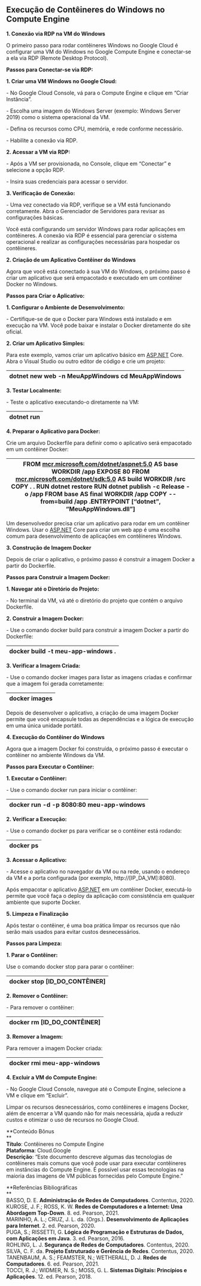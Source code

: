 ## Execução de Contêineres do Windows no Compute Engine

**1\. Conexão via RDP na VM do Windows**

O primeiro passo para rodar contêineres Windows no Google Cloud é configurar uma VM do Windows no Google Compute Engine e conectar-se a ela via RDP (Remote Desktop Protocol).

**Passos para Conectar-se via RDP:**

**1\. Criar uma VM Windows no Google Cloud:**

\- No Google Cloud Console, vá para o Compute Engine e clique em “Criar Instância”.

\- Escolha uma imagem do Windows Server (exemplo: Windows Server 2019) como o sistema operacional da VM.

\- Defina os recursos como CPU, memória, e rede conforme necessário.

\- Habilite a conexão via RDP.

**2\. Acessar a VM via RDP:**

\- Após a VM ser provisionada, no Console, clique em “Conectar” e selecione a opção RDP.

\- Insira suas credenciais para acessar o servidor.

**3\. Verificação de Conexão:**

\- Uma vez conectado via RDP, verifique se a VM está funcionando corretamente. Abra o Gerenciador de Servidores para revisar as configurações básicas.

Você está configurando um servidor Windows para rodar aplicações em contêineres. A conexão via RDP é essencial para gerenciar o sistema operacional e realizar as configurações necessárias para hospedar os contêineres.

**2\. Criação de um Aplicativo Contêiner do Windows**

Agora que você está conectado à sua VM do Windows, o próximo passo é criar um aplicativo que será empacotado e executado em um contêiner Docker no Windows.

**Passos para Criar o Aplicativo:**

**1\. Configurar o Ambiente de Desenvolvimento:**

\- Certifique-se de que o Docker para Windows está instalado e em execução na VM. Você pode baixar e instalar o Docker diretamente do site oficial.

**2\. Criar um Aplicativo Simples:**

Para este exemplo, vamos criar um aplicativo básico em [ASP.NET](http://asp.net/) Core. Abra o Visual Studio ou outro editor de código e crie um projeto:​

| dotnet new web -n MeuAppWindows  cd MeuAppWindows |
| --- |

**3\. Testar Localmente:**

\- Teste o aplicativo executando-o diretamente na VM:  

| dotnet run |
| --- |

**4\. Preparar o Aplicativo para Docker:**

Crie um arquivo Dockerfile para definir como o aplicativo será empacotado em um contêiner Docker:​  

| FROM [mcr.microsoft.com/dotnet/aspnet:5.0](http://mcr.microsoft.com/dotnet/aspnet:5.0) AS base​  WORKDIR /app​  EXPOSE 80​  FROM [mcr.microsoft.com/dotnet/sdk:5.0](http://mcr.microsoft.com/dotnet/sdk:5.0) AS build​  WORKDIR /src​  COPY . .​  RUN dotnet restore​  RUN dotnet publish -c Release -o /app​  FROM base AS final​  WORKDIR /app​  COPY --from=build /app .​  ENTRYPOINT \[“dotnet”, “MeuAppWindows.dll”\]​ |
| --- |

Um desenvolvedor precisa criar um aplicativo para rodar em um contêiner Windows. Usar o [ASP.NET](http://asp.net/) Core para criar um web app é uma escolha comum para desenvolvimento de aplicações em contêineres Windows.

**3\. Construção de Imagem Docker**

Depois de criar o aplicativo, o próximo passo é construir a imagem Docker a partir do Dockerfile.

**Passos para Construir a Imagem Docker:**

**1\. Navegar até o Diretório do Projeto:**

\- No terminal da VM, vá até o diretório do projeto que contém o arquivo Dockerfile.  

**2\. Construir a Imagem Docker:**

\- Use o comando docker build para construir a imagem Docker a partir do Dockerfile:

| docker build -t meu-app-windows . |
| --- |

**3\. Verificar a Imagem Criada:**  

\- Use o comando docker images para listar as imagens criadas e confirmar que a imagem foi gerada corretamente:  

| docker images |
| --- |

Depois de desenvolver o aplicativo, a criação de uma imagem Docker permite que você encapsule todas as dependências e a lógica de execução em uma única unidade portátil.

**4\. Execução do Contêiner do Windows**

Agora que a imagem Docker foi construída, o próximo passo é executar o contêiner no ambiente Windows da VM.

**Passos para Executar o Contêiner:**

**1\. Executar o Contêiner:**

\- Use o comando docker run para iniciar o contêiner:  

| docker run -d -p 8080:80 meu-app-windows |
| --- |

**2\. Verificar a Execução:**

\- Use o comando docker ps para verificar se o contêiner está rodando:

| docker ps |
| --- |

**3\. Acessar o Aplicativo:**

\- Acesse o aplicativo no navegador da VM ou na rede, usando o endereço da VM e a porta configurada (por exemplo, http://\[IP\_DA\_VM\]:8080).​  

Após empacotar o aplicativo [ASP.NET](http://asp.net/) em um contêiner Docker, executá-lo permite que você faça o deploy da aplicação com consistência em qualquer ambiente que suporte Docker.

**5\. Limpeza e Finalização**

Após testar o contêiner, é uma boa prática limpar os recursos que não serão mais usados para evitar custos desnecessários.

**Passos para Limpeza:**

**1\. Parar o Contêiner:**

Use o comando docker stop para parar o contêiner:​​

| docker stop \[ID\_DO\_CONTÊINER\] |
| --- |

**2\. Remover o Contêiner:**

\- Para remover o contêiner:

| docker rm \[ID\_DO\_CONTÊINER\] |
| --- |

**3\. Remover a Imagem:**

Para remover a imagem Docker criada:

| docker rmi meu-app-windows |
| --- |

**4\. Excluir a VM do Compute Engine:**

\- No Google Cloud Console, navegue até o Compute Engine, selecione a VM e clique em “Excluir”.  

Limpar os recursos desnecessários, como contêineres e imagens Docker, além de encerrar a VM quando não for mais necessária, ajuda a reduzir custos e otimizar o uso de recursos no Google Cloud.

  

**Conteúdo Bônus  
**  
**Título**: Contêineres no Compute Engine  
**Plataforma**: Cloud.Google  
**Descrição**: “Este documento descreve algumas das tecnologias de contêineres mais comuns que você pode usar para executar contêineres em instâncias do Compute Engine. É possível usar essas tecnologias na maioria das imagens de VM públicas fornecidas pelo Compute Engine.”

  

**Referências Bibliográficas  
**  
BASSO, D. E. **Administração de Redes de Computadores**. Contentus, 2020.  
KUROSE, J. F.; ROSS, K. W. **Redes de Computadores e a Internet: Uma Abordagem Top-Down**. 8. ed. Pearson, 2021.  
MARINHO, A. L.; CRUZ, J. L. da. (Orgs.). **Desenvolvimento de Aplicações para Internet**. 2. ed. Pearson, 2020.  
PUGA, S.; RISSETTI, G. **Lógica de Programação e Estruturas de Dados, com Aplicações em Java**. 3. ed. Pearson, 2016.  
ROHLING, L. J. **Segurança de Redes de Computadores**. Contentus, 2020.  
SILVA, C. F. da. **Projeto Estruturado e Gerência de Redes**. Contentus, 2020.  
TANENBAUM, A. S.; FEAMSTER, N.; WETHERALL, D. J. **Redes de Computadores**. 6. ed. Pearson, 2021.  
TOCCI, R. J.; WIDMER, N. S.; MOSS, G. L. **Sistemas Digitais: Princípios e Aplicações**. 12. ed. Pearson, 2018.